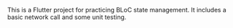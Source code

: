 This is a Flutter project for practicing BLoC state management. It includes a basic network call and some unit testing.
